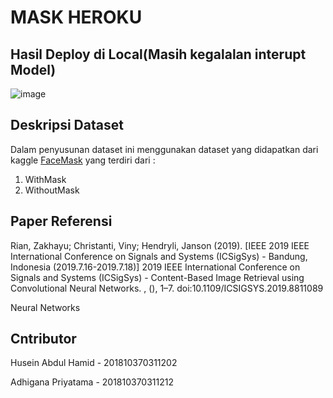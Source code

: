# MASK HEROKU

## Hasil Deploy di Local(Masih kegalalan interupt Model)

![image](https://user-images.githubusercontent.com/49096980/146734051-5e350700-f1b9-4168-8787-c6f002c0543d.png)


## Deskripsi Dataset 
Dalam penyusunan dataset ini menggunakan dataset yang didapatkan dari kaggle [FaceMask](https://www.kaggle.com/ashishjangra27/face-mask-12k-images-dataset) yang terdiri dari :
1. WithMask
2. WithoutMask

## Paper Referensi
Rian, Zakhayu; Christanti, Viny; Hendryli, Janson (2019). [IEEE 2019 IEEE International Conference on Signals and Systems (ICSigSys) - Bandung, Indonesia (2019.7.16-2019.7.18)] 2019 IEEE International Conference on Signals and Systems (ICSigSys) - Content-Based Image Retrieval using Convolutional Neural Networks. , (), 1–7. doi:10.1109/ICSIGSYS.2019.8811089 

Neural Networks
## Cntributor
Husein Abdul Hamid - 201810370311202

Adhigana Priyatama - 201810370311212


